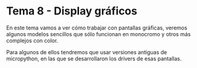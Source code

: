 # Tema  8 - Display gráficos

En este tema vamos a ver cómo trabajar con pantallas gráficas, veremos algunos modelos sencillos que sólo funcionan en monocromo y otros más complejos con color.

Para algunos de ellos tendremos que usar versiones antiguas de micropython, en las que se desarrollaron los drivers de esas pantallas.
